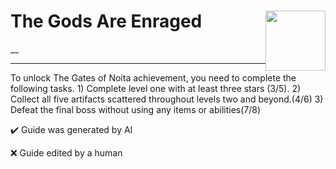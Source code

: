# The Gods Are Enraged <img style="float: right;" src="https://cdn.cloudflare.steamstatic.com/steamcommunity/public/images/apps/881100/1c0696634744b2caceaff11b4de1ab0dcf7ab4a7.jpg" width="96" height="96">

__

---

To unlock The Gates of Noita achievement, you need to complete the following tasks. 1) Complete level one with at least three stars (3/5).  2) Collect all five artifacts scattered throughout levels two and beyond.(4/6)   3) Defeat the final boss without using any items or abilities(7/8)


:heavy_check_mark: Guide was generated by AI

:x: Guide edited by a human